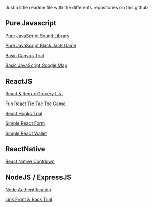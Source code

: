 Just a little readme file with the differents repositories on this github

## Pure Javascript

<a href="https://foxandarrows.github.io/javascript-sound-library-and-controller/">Pure JavaScript Sound Library</a>

<a href="https://foxandarrows.github.io/javascript-blackjack/">Pure JavaScript Black Jack Game</a>

<a href="https://foxandarrows.github.io/javascript-canvas-first-trial/">Basic Canvas Trial</a>

<a href="https://foxandarrows.github.io/javascript-google-map/">Basic JavaScript Google Map</a>


## ReactJS

<a href="https://foxandarrows.github.io/react-redux-my-grocery-list/">React & Redux Grocery List</a>

<a href="https://foxandarrows.github.io/react-tic-tac-toe/">Fun React Tic Tac Toe Game</a>

<a href="https://github.com/foxandarrows/react-hooks">React Hooks Trial</a>

<a href="https://foxandarrows.github.io/react-form">Simple React Form<a>
  
<a href="https://foxandarrows.github.io/react-wallet-with-qr-code/">Simple React Wallet</a>


## ReactNative

<a href="https://github.com/foxandarrows/react-native-app-countdown">React Native Contdown</a>

## NodeJS / ExpressJS

<a href="https://github.com/foxandarrows/node-authentification">Node Authentification<a>
  
<a href="https://github.com/foxandarrows/link-react-frontend-node-backend">Link Front & Back Trial<a> 
  
